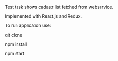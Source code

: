 Test task shows cadastr list fetched from webservice.  


Implemented with React.js and Redux.  


To run application use:  


git clone  

npm install  

npm start
